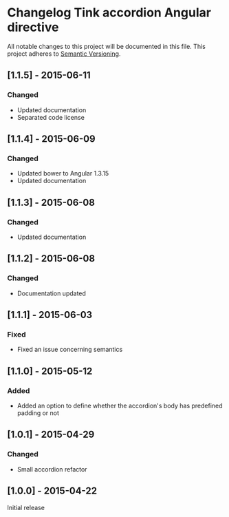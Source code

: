 # Changelog Tink accordion Angular directive

All notable changes to this project will be documented in this file.
This project adheres to [Semantic Versioning](http://semver.org/).

<!--
## [Unreleased] - [unreleased]

### Added
### Changed
### Deprecated
### Removed
### Fixed
### Security
-->



## [1.1.5] - 2015-06-11

### Changed
- Updated documentation
- Separated code license



## [1.1.4] - 2015-06-09

### Changed
- Updated bower to Angular 1.3.15
- Updated documentation



## [1.1.3] - 2015-06-08

### Changed
- Updated documentation



## [1.1.2] - 2015-06-08

### Changed
- Documentation updated



## [1.1.1] - 2015-06-03

### Fixed
- Fixed an issue concerning semantics



## [1.1.0] - 2015-05-12

### Added
- Added an option to define whether the accordion's body has predefined padding or not



## [1.0.1] - 2015-04-29

### Changed
- Small accordion refactor



## [1.0.0] - 2015-04-22

Initial release

